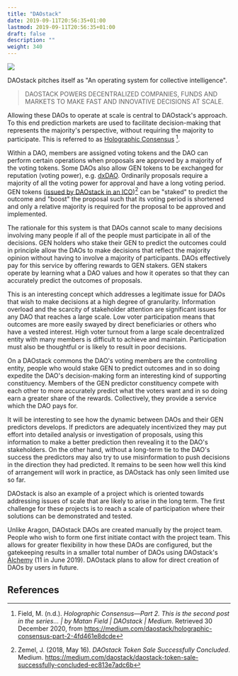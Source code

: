 ```yaml
---
title: "DAOstack"
date: 2019-09-11T20:56:35+01:00
lastmod: 2019-09-11T20:56:35+01:00
draft: false
description: ""
weight: 340
---
```


![](/daostack.jpg)

DAOstack pitches itself as "An operating system for collective intelligence". 

> DAOSTACK POWERS DECENTRALIZED COMPANIES, FUNDS AND MARKETS TO MAKE FAST AND INNOVATIVE DECISIONS AT SCALE.

Allowing these DAOs to operate at scale is central to DAOstack's approach. To this end prediction markets are used to facilitate decision-making that represents the majority's perspective, without requiring the majority to participate. This is referred to as [Holographic Consensus](https://medium.com/daostack/holographic-consensus-part-2-4fd461e8dcde) [^1]. 

Within a DAO, members are assigned voting tokens and the DAO can perform certain operations when proposals are approved by a majority of the voting tokens. Some DAOs also allow GEN tokens to be exchanged for reputation (voting power), e.g. [dxDAO](https://dxdao.daostack.io/stake-for-your-vote). Ordinarily proposals require a majority of all the voting power for approval and have a long voting period. GEN tokens ([issued by DAOstack in an ICO](https://medium.com/daostack/daostack-token-sale-successfully-concluded-ec813e7adc6b))[^2] can be "staked" to predict the outcome and "boost" the proposal such that its voting period is shortened and only a relative majority is required for the proposal to be approved and implemented. 

The rationale for this system is that DAOs cannot scale to many decisions involving many people if all of the people must participate in all of the decisions. GEN holders who stake their GEN to predict the outcomes could in principle allow the DAOs to make decisions that reflect the majority opinion without having to involve a majority of participants. DAOs effectively pay for this service by offering rewards to GEN stakers. GEN stakers operate by learning what a DAO values and how it operates so that they can accurately predict the outcomes of proposals.

This is an interesting concept which addresses a legitimate issue for DAOs that wish to make decisions at a high degree of granularity. Information overload and the scarcity of stakeholder attention are significant issues for any DAO that reaches a large scale. Low voter participation means that outcomes are more easily swayed by direct beneficiaries or others who have a vested interest. High voter turnout from a large scale decentralized entity with many members is difficult to achieve and maintain. Participation must also be thoughtful or is likely to result in poor decisions.

On a DAOstack commons the DAO's voting members are the controlling entity, people who would stake GEN to predict outcomes and in so doing expedite the DAO's decision-making form an interesting kind of supporting constituency. Members of the GEN predictor constituency compete with each other to more accurately predict what the voters want and in so doing earn a greater share of the rewards. Collectively, they provide a service which the DAO pays for.

It will be interesting to see how the dynamic between DAOs and their GEN predictors develops. If predictors  are adequately incentivized they may put effort into detailed analysis or investigation of proposals, using this information to make a better prediction then revealing it to the DAO's stakeholders. On the other hand, without a long-term tie to the DAO's success the predictors may also try to use misinformation to push decisions in the direction they had predicted. It remains to be seen how well this kind of arrangement will work in practice, as DAOstack has only seen limited use so far.

DAOstack is also an example of a project which is oriented towards addressing issues of scale that are likely to arise in the long term. The first challenge for these projects is to reach a scale of participation where their solutions can be demonstrated and tested.

Unlike Aragon, DAOstack DAOs are created manually by the project team. People who wish to form one first initiate contact with the project team. This allows for greater flexibility in how these DAOs are configured, but the gatekeeping results in a smaller total number of DAOs using DAOstack's [Alchemy](https://alchemy.daostack.io/) (11 in June 2019). DAOstack plans to allow for direct creation of DAOs by users in future.

## References

[^1]: Field, M. (n.d.). *Holographic Consensus—Part 2. This is the second post in the series… | by Matan Field | DAOstack | Medium*. Retrieved 30 December 2020, from https://medium.com/daostack/holographic-consensus-part-2-4fd461e8dcde
[^2]: Zemel, J. (2018, May 16). *DAOstack Token Sale Successfully Concluded*. Medium. https://medium.com/daostack/daostack-token-sale-successfully-concluded-ec813e7adc6b

